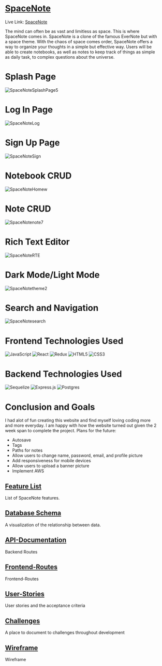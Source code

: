 # [SpaceNote](https://space-note.herokuapp.com/)

Live Link: [SpaceNote](https://space-note.herokuapp.com/)

The mind can often be as vast and limitless as space. This is where SpaceNote comes in. SpaceNote is a clone of the famous EverNote but with a space theme. With the chaos of space comes order, SpaceNote offers a way to organize your thoughts in a simple but effective way. Users will be able to create notebooks, as well as notes to keep track of things as simple as daily task, to complex questions about the universe.

# Splash Page
![SpaceNoteSplashPage5](https://user-images.githubusercontent.com/83096378/143947186-fad07bda-c89d-4852-807e-baa5f97235ab.gif)

# Log In Page
![SpaceNoteLog](https://user-images.githubusercontent.com/83096378/143947352-5482f761-c2bb-47ae-a398-e3d7b795fd20.gif)

# Sign Up Page
![SpaceNoteSign](https://user-images.githubusercontent.com/83096378/143947531-7d1fdfb8-5a0a-4452-9f91-7e79e2838784.gif)

# Notebook CRUD
![SpaceNoteHomew](https://user-images.githubusercontent.com/83096378/143948116-e5f383c8-6cb6-4213-8875-eafcacd9aef2.gif)

# Note CRUD
![SpaceNotenote7](https://user-images.githubusercontent.com/83096378/143948732-2b855b56-f294-4a4e-bc16-66b6ad520df1.gif)

# Rich Text Editor
![SpaceNoteRTE](https://user-images.githubusercontent.com/83096378/143949038-6e1e27cf-dc18-4783-81eb-ab6b3077955f.gif)

# Dark Mode/Light Mode
![SpaceNotetheme2](https://user-images.githubusercontent.com/83096378/143949269-ffb857f4-1392-4c1a-b38d-2d06594f3d54.gif)

# Search and Navigation
![SpaceNotesearch](https://user-images.githubusercontent.com/83096378/143949456-e67597c4-61d5-48b7-a33e-2f7f08c60fc9.gif)


# Frontend Technologies Used
![JavaScript](https://img.shields.io/badge/javascript-%23323330.svg?style=for-the-badge&logo=javascript&logoColor=%23F7DF1E)
![React](https://img.shields.io/badge/react-%2320232a.svg?style=for-the-badge&logo=react&logoColor=%2361DAFB)
![Redux](https://img.shields.io/badge/redux-%23593d88.svg?style=for-the-badge&logo=redux&logoColor=white)
![HTML5](https://img.shields.io/badge/html5-%23E34F26.svg?style=for-the-badge&logo=html5&logoColor=white)
![CSS3](https://img.shields.io/badge/css3-%231572B6.svg?style=for-the-badge&logo=css3&logoColor=white)

# Backend Technologies Used
![Sequelize](https://img.shields.io/badge/Sequelize-52B0E7?style=for-the-badge&logo=Sequelize&logoColor=white)
![Express.js](https://img.shields.io/badge/express.js-%23404d59.svg?style=for-the-badge&logo=express&logoColor=%2361DAFB)
![Postgres](https://img.shields.io/badge/postgres-%23316192.svg?style=for-the-badge&logo=postgresql&logoColor=white)

# Conclusion and Goals
I had alot of fun creating this website and find myself loving coding more and more everyday. I am happy with how the website turned out given the 2 week span to complete the project. 
Plans for the future:
* Autosave
* Tags
* Paths for notes
* Allow users to change name, password, email, and profile picture
* Add responsiveness for mobile devices
* Allow users to upload a banner picture
* Implement AWS

## [Feature List](https://github.com/brandonlaursen/SpaceNote/wiki/Features)
List of SpaceNote features.

## [Database Schema](https://github.com/brandonlaursen/SpaceNote/wiki/Database-Schema)
A visualization of the relationship between data.

## [API-Documentation](https://github.com/brandonlaursen/SpaceNote/wiki/API-Documentation)
Backend Routes

## [Frontend-Routes](https://github.com/brandonlaursen/SpaceNote/wiki/Frontend-Routes)
Frontend-Routes

## [User-Stories](https://github.com/brandonlaursen/SpaceNote/wiki/User-Stories)
User stories and the acceptance criteria

## [Challenges](https://github.com/brandonlaursen/SpaceNote/wiki/Challenges)
A place to document to challenges throughout development

## [Wireframe](https://github.com/brandonlaursen/SpaceNote/wiki/Wireframe)
Wireframe
